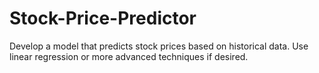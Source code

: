 # Stock-Price-Predictor
Develop a model that predicts stock prices based on historical data. Use linear regression or more advanced techniques if desired.

